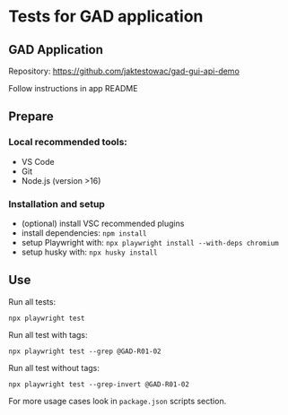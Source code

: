 # Tests for GAD application

## GAD Application

Repository: https://github.com/jaktestowac/gad-gui-api-demo

Follow instructions in app README

## Prepare

### Local recommended tools:

- VS Code
- Git
- Node.js (version >16)

### Installation and setup

- (optional) install VSC recommended plugins
- install dependencies: `npm install`
- setup Playwright with: `npx playwright install --with-deps chromium`
- setup husky with: `npx husky install`

## Use

Run all tests:

```
npx playwright test
```

Run all test with tags:

```
npx playwright test --grep @GAD-R01-02
```

Run all test without tags:

```
npx playwright test --grep-invert @GAD-R01-02
```

For more usage cases look in `package.json` scripts section.
